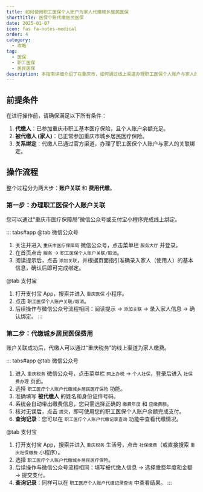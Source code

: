 ```yaml
---
title: 如何使用职工医保个人账户为家人代缴城乡居民医保
shortTitle: 医保个账代缴居民医保
date: 2025-01-07
icon: fas fa-notes-medical
order: 4
category:
  - 攻略
tag:
  - 医保
  - 职工医保
  - 居民医保
description: 本指南详细介绍了在重庆市，如何通过线上渠道办理职工医保个人账户与家人的关联，并使用个人账户余额为已参保的家人代缴城乡居民医疗保险费用的完整操作流程。
---
```


## 前提条件

在进行操作前，请确保满足以下所有条件：
1.  **代缴人**：已参加重庆市职工基本医疗保险，且个人账户余额充足。
2.  **被代缴人 (家人)**：已正常参加重庆市城乡居民医疗保险。
3.  **关系绑定**：代缴人已通过官方渠道，办理了职工医保个人账户与家人的关联绑定。

## 操作流程

整个过程分为两大步：**账户关联** 和 **费用代缴**。

### 第一步：办理职工医保个人账户关联

您可以通过“重庆市医疗保障局”微信公众号或支付宝小程序完成线上绑定。

::: tabs#app
@tab 微信公众号
1.  关注并进入 `重庆市医疗保障局` 微信公众号，点击菜单栏 `服务大厅` 并登录。
2.  在首页点击 `服务` → `职工医保个人账户关联/取消`。
3.  阅读提示后，点击 `添加关联`，并根据页面指引准确录入家人（使用人）的基本信息，确认后即可完成绑定。

@tab 支付宝
1.  打开支付宝 App，搜索并进入 `重庆医保` 小程序。
2.  点击 `职工医保个人账户关联/取消`。
3.  后续操作与微信公众号流程相同：阅读提示 → `添加关联` → 录入家人信息 → 确认绑定。
:::

### 第二步：代缴城乡居民医保费用

账户关联成功后，代缴人可以通过“重庆税务”的线上渠道为家人缴费。

::: tabs#app
@tab 微信公众号
1.  进入 `重庆税务` 微信公众号，点击菜单栏 `网上办税` → `个人社保`，登录后进入 `社保费办理` 页面。
2.  选择 `职工医疗个人账户代缴城乡居民医疗保险` 功能。
3.  准确填写 **被代缴人** 的姓名和身份证件号码。
4.  系统会自动带出缴费信息，您只需选择正确的 `缴费年度` 和 `应缴费额`。
5.  核对无误后，点击 `提交`，即可使用您的职工医保个人账户余额完成支付。
6.  **查询记录**：您可以在 `职工医疗个人账户代缴记录查询` 功能中查看代缴情况。

@tab 支付宝
1.  打开支付宝 App，搜索并进入 `重庆税务` 生活号，点击 `社保缴费`（或直接搜索 `重庆社保缴费` 小程序）。
2.  选择 `职工医疗个人账户代缴城乡居民医疗保险`。
3.  后续操作与微信公众号流程相同：填写被代缴人信息 → 选择缴费年度和金额 → 提交支付。
4.  **查询记录**：同样可以在 `职工医疗个人账户代缴记录查询` 中查看结果。
:::